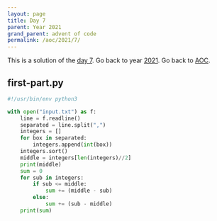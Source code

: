 ```yaml
---
layout: page
title: Day 7
parent: Year 2021
grand_parent: advent of code
permalink: /aoc/2021/7/
---
```


This is a solution of the [day 7](https://adventofcode.com/2021/day/7). Go back to year [2021](/aoc/2021). Go back to [AOC](/aoc/).

## first-part.py

```py
#!/usr/bin/env python3

with open("input.txt") as f:
    line = f.readline()
    separated = line.split(",")
    integers = []
    for box in separated:
        integers.append(int(box))
    integers.sort()
    middle = integers[len(integers)//2]
    print(middle)
    sum = 0
    for sub in integers:
        if sub <= middle:
            sum += (middle - sub)
        else:
            sum += (sub - middle)
    print(sum)
```

